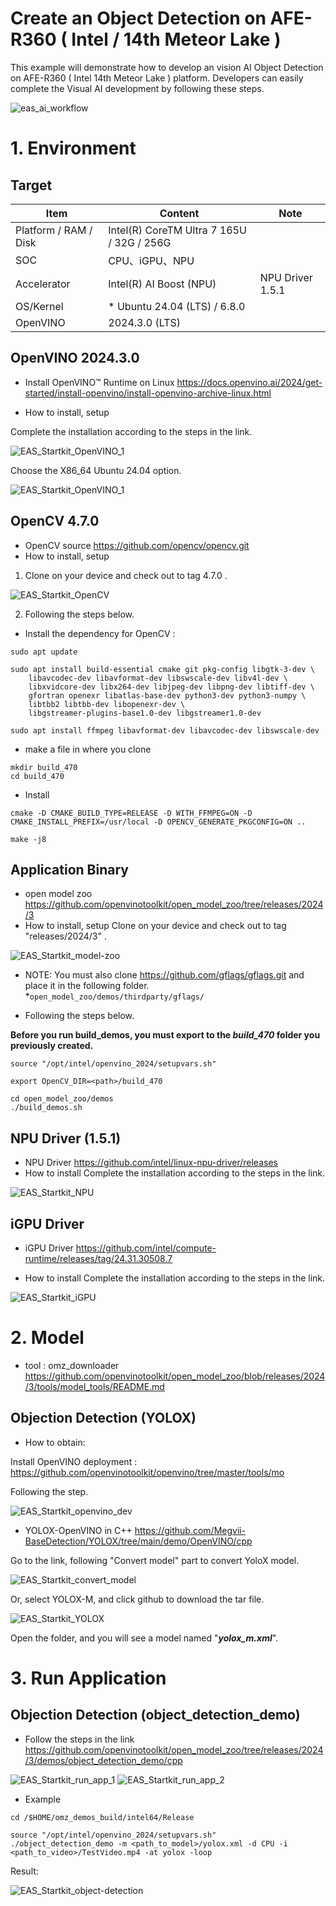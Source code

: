 # Create an Object Detection on AFE-R360 ( Intel / 14th Meteor Lake )
This example will demonstrate how to develop an vision AI Object Detection on AFE-R360 ( Intel 14th Meteor Lake ) platform.
Developers can easily complete the Visual AI development by following these steps.

![eas_ai_workflow](assets/eas_startkit_afe-r360.png)


# 1. Environment
## Target
| Item | Content | Note |
| -------- | -------- | -------- |
| Platform / RAM / Disk |   Intel(R) CoreTM Ultra 7 165U / 32G / 256G  |      |
| SOC | CPU、iGPU、NPU | |
| Accelerator | Intel(R) AI Boost (NPU) | NPU Driver 1.5.1 |
| OS/Kernel | * Ubuntu 24.04 (LTS) / 6.8.0 |  |
| OpenVINO | 2024.3.0 (LTS) | |


## OpenVINO 2024.3.0
- Install OpenVINO™ Runtime on Linux
https://docs.openvino.ai/2024/get-started/install-openvino/install-openvino-archive-linux.html

- How to install, setup 

Complete the installation according to the steps in the link.

![EAS_Startkit_OpenVINO_1](assets/EAS_Startkit_OpenVINO_1.png)

Choose the X86_64 Ubuntu 24.04 option.

![EAS_Startkit_OpenVINO_1](assets/EAS_Startkit_OpenVINO_2.png)

## OpenCV 4.7.0
- OpenCV source
 https://github.com/opencv/opencv.git
- How to install, setup
1. Clone on your device and check out to tag 4.7.0 .

![EAS_Startkit_OpenCV](assets/EAS_Startkit_OpenCV.png)

2. Following the steps below.

- Install the dependency for OpenCV :
```
sudo apt update

sudo apt install build-essential cmake git pkg-config libgtk-3-dev \
    libavcodec-dev libavformat-dev libswscale-dev libv4l-dev \
    libxvidcore-dev libx264-dev libjpeg-dev libpng-dev libtiff-dev \
    gfortran openexr libatlas-base-dev python3-dev python3-numpy \
    libtbb2 libtbb-dev libopenexr-dev \
    libgstreamer-plugins-base1.0-dev libgstreamer1.0-dev

sudo apt install ffmpeg libavformat-dev libavcodec-dev libswscale-dev
```
- make a file in where you clone
```
mkdir build_470
cd build_470
```
- Install
```
cmake -D CMAKE_BUILD_TYPE=RELEASE -D WITH_FFMPEG=ON -D CMAKE_INSTALL_PREFIX=/usr/local -D OPENCV_GENERATE_PKGCONFIG=ON ..

make -j8

```

## Application Binary
- open model zoo
https://github.com/openvinotoolkit/open_model_zoo/tree/releases/2024/3
- How to install, setup
Clone on your device and check out to tag "releases/2024/3" .

![EAS_Startkit_model-zoo](assets/EAS_Startkit_model-zoo.png)

- NOTE: You must also clone https://github.com/gflags/gflags.git and place it in the following folder.
*`open_model_zoo/demos/thirdparty/gflags/`

- Following the steps below.

**Before you run build_demos, you must export to the *build_470* folder you previously created.**
```
source "/opt/intel/openvino_2024/setupvars.sh"
```
```
export OpenCV_DIR=<path>/build_470
```
```
cd open_model_zoo/demos
./build_demos.sh
```




## NPU Driver (1.5.1)
- NPU Driver
 https://github.com/intel/linux-npu-driver/releases
- How to install
Complete the installation according to the steps in the link.

![EAS_Startkit_NPU](assets/EAS_Startkit_NPU.png)




## iGPU Driver 
- iGPU Driver 
https://github.com/intel/compute-runtime/releases/tag/24.31.30508.7

- How to install
Complete the installation according to the steps in the link. 

![EAS_Startkit_iGPU](assets/EAS_Startkit_iGPU.png)

# 2. Model
- tool : omz_downloader
https://github.com/openvinotoolkit/open_model_zoo/blob/releases/2024/3/tools/model_tools/README.md

## Objection Detection (YOLOX)
- How to obtain:

Install OpenVINO deployment : https://github.com/openvinotoolkit/openvino/tree/master/tools/mo

Following the step.

![EAS_Startkit_openvino_dev](assets/EAS_Startkit_openvino_dev.png)

- YOLOX-OpenVINO in C++
https://github.com/Megvii-BaseDetection/YOLOX/tree/main/demo/OpenVINO/cpp

Go to the link, following "Convert model" part to convert YoloX model.

![EAS_Startkit_convert_model](assets/EAS_Startkit_convert_model.png)

Or, select YOLOX-M, and click github to download the tar file.

![EAS_Startkit_YOLOX](assets/EAS_Startkit_YOLOX.png)

Open the folder, and you will see a model named "***yolox_m.xml***".



# 3. Run Application
## Objection Detection (object_detection_demo)
- Follow the steps in the link
https://github.com/openvinotoolkit/open_model_zoo/tree/releases/2024/3/demos/object_detection_demo/cpp

![EAS_Startkit_run_app_1](assets/EAS_Startkit_run_app_1.png)
![EAS_Startkit_run_app_2](assets/EAS_Startkit_run_app_2.png)

- Example
```
cd /$HOME/omz_demos_build/intel64/Release
```
```
source "/opt/intel/openvino_2024/setupvars.sh"
./object_detection_demo -m <path_to_model>/yolox.xml -d CPU -i <path_to_video>/TestVideo.mp4 -at yolox -loop
```

Result:

![EAS_Startkit_object-detection](assets/EAS_Startkit_object-detection.png)
